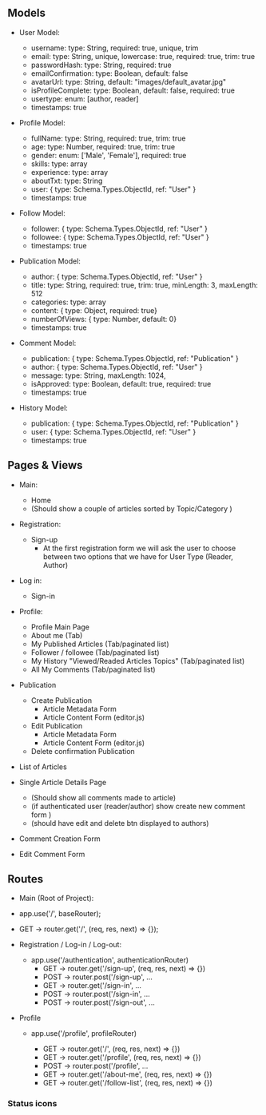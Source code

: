 ## Models

- User Model:
  - username: type: String, required: true, unique, trim 
  - email: type: String, unique, lowercase: true, required: true, trim: true 
  - passwordHash: type: String, required: true 
  - emailConfirmation: type: Boolean, default: false 
  - avatarUrl: type: String, default: "images/default_avatar.jpg"
  - isProfileComplete: type: Boolean, default: false, required: true
  - usertype: enum: [author, reader]
  - timestamps: true

- Profile Model: 
  - fullName: type: String, required: true, trim: true
  - age: type: Number, required: true, trim: true
  - gender: enum: ['Male', 'Female'], required: true
  - skills: type: array
  - experience: type: array
  - aboutTxt: type: String
  - user: { type: Schema.Types.ObjectId, ref: "User" }
  - timestamps: true

- Follow Model:
  - follower: { type: Schema.Types.ObjectId, ref: "User" }
  - followee: { type: Schema.Types.ObjectId, ref: "User" }
  - timestamps: true

- Publication Model:
  - author: { type: Schema.Types.ObjectId, ref: "User" }
  - title: type: String, required: true, trim: true, minLength: 3, maxLength: 512
  - categories: type: array
  - content: { type: Object, required: true}
  - numberOfViews: { type: Number, default: 0}
  - timestamps: true

- Comment Model:
  - publication: { type: Schema.Types.ObjectId, ref: "Publication" }
  - author: { type: Schema.Types.ObjectId, ref: "User" }
  - message: type: String, maxLength: 1024,
  - isApproved: type: Boolean, default: true, required: true
  - timestamps: true

- History Model:
  - publication: { type: Schema.Types.ObjectId, ref: "Publication" }
  - user: { type: Schema.Types.ObjectId, ref: "User" }
  - timestamps: true

## Pages & Views

- Main:
  - Home
  - (Should show a couple of articles sorted by Topic/Category )
- Registration:
  - Sign-up
    - At the first registration form we will ask the user to choose between two options that we have for User Type (Reader, Author)
- Log in:
  - Sign-in 

- Profile:
  - Profile Main Page
  - About me (Tab)
  - My Published Articles (Tab/paginated list)
  - Follower / followee (Tab/paginated list)
  - My History "Viewed/Readed Articles Topics" (Tab/paginated list)
  - All My Comments (Tab/paginated list)


- Publication
  - Create Publication
    - Article Metadata Form
    - Article Content Form (editor.js)
  - Edit Publication
    - Article Metadata Form
    - Article Content Form (editor.js)
  - Delete confirmation Publication
- List of Articles
- Single Article Details Page
  - (Should show all comments made to article)
  - (if authenticated user (reader/author) show create new comment form )
  - (should have edit and delete btn displayed to authors)
- Comment Creation Form
- Edit Comment Form





## Routes
- Main (Root of Project):
 - app.use('/', baseRouter);
  - GET -> router.get('/', (req, res, next) => {});

- Registration / Log-in / Log-out:
  - app.use('/authentication', authenticationRouter)
    - GET -> router.get('/sign-up', (req, res, next) => {})
    - POST -> router.post('/sign-up', ...
    - GET -> router.get('/sign-in', ...
    - POST -> router.post('/sign-in', ...
    - POST -> router.post('/sign-out', ...

- Profile
  - app.use('/profile', profileRouter)
    - GET -> router.get('/', (req, res, next) => {})
    - GET -> router.get('/profile', (req, res, next) => {})
    - POST -> router.post('/profile', ...
    - GET -> router.get('/about-me', (req, res, next) => {})
    - GET -> router.get('/follow-list', (req, res, next) => {})




    <!-- - POST -> router.post('/profile', ...
    - GET -> router.get('/about-me', (req, res, next) => {})
    - GET -> router.get('/about-me', (req, res, next) => {})
    - GET -> router.get('/about-me', (req, res, next) => {})
    - My Published Articles (Tab/paginated list)
    - Follower / followee (Tab/paginated list)
    - My History "Viewed/Readed Articles Topics" (Tab/paginated list)
    - All My Comments (Tab/paginated list) -->


<!-- - for user/member : app.use('/user', userRouter);
  - GET -> userRouter.get('user-profile', (req, res, next) => {})
  - GET -> userRouter.get('author-profile', (req, res, next) => {})
- for blog/publication entry: app.use('/article', articleRouter);
  - GET -> -->

### Status icons
<!-- 
- ☑ Started
- ✅ Done
- ❎ Discarded
- ❌ Problems
- ❓ Advice needed



  - comments: [{ type: Schema.Types.ObjectId, ref: "comment" }]
    - author: [{ type: Schema.Types.ObjectId, ref: "author" }] -->